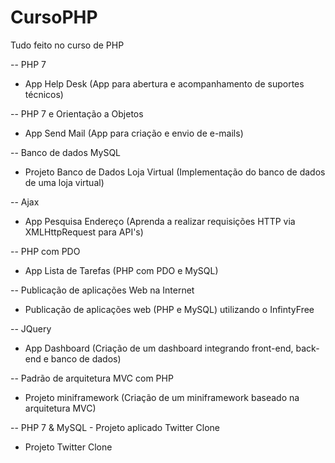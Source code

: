 # CursoPHP
Tudo feito no curso de PHP

-- PHP 7

- App Help Desk (App para abertura e acompanhamento de suportes técnicos)



-- PHP 7 e Orientação a Objetos

- App Send Mail (App para criação e envio de e-mails)



-- Banco de dados MySQL

- Projeto Banco de Dados Loja Virtual (Implementação do banco de dados de uma loja virtual)



-- Ajax

- App Pesquisa Endereço (Aprenda a realizar requisições HTTP via XMLHttpRequest para API's)



-- PHP com PDO

- App Lista de Tarefas (PHP com PDO e MySQL)



-- Publicação de aplicações Web na Internet

  - Publicação de aplicações web (PHP e MySQL) utilizando o InfintyFree



-- JQuery

- App Dashboard (Criação de um dashboard integrando front-end, back-end e banco de dados)



-- Padrão de arquitetura MVC com PHP

- Projeto miniframework (Criação de um miniframework baseado na arquitetura MVC)



-- PHP 7 & MySQL - Projeto aplicado Twitter Clone

- Projeto Twitter Clone
